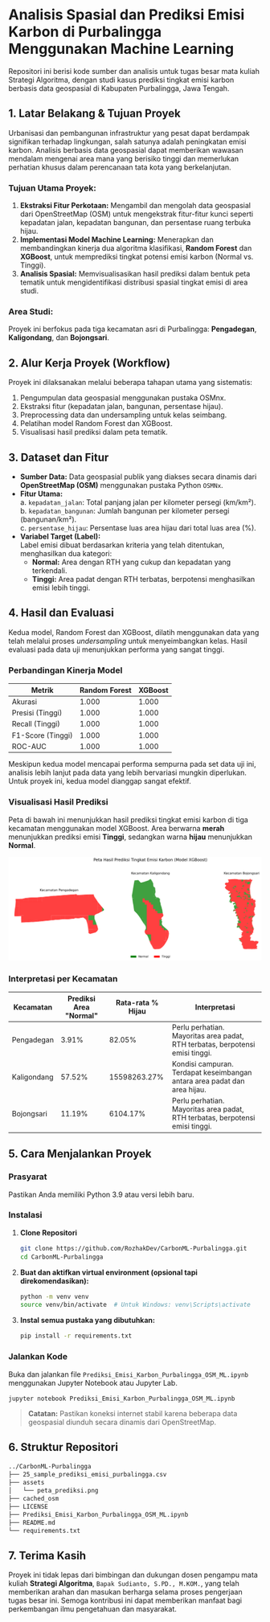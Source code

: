 # Analisis Spasial dan Prediksi Emisi Karbon di Purbalingga Menggunakan Machine Learning

Repositori ini berisi kode sumber dan analisis untuk tugas besar mata kuliah Strategi Algoritma, dengan studi kasus prediksi tingkat emisi karbon berbasis data geospasial di Kabupaten Purbalingga, Jawa Tengah.

## 1. Latar Belakang & Tujuan Proyek

Urbanisasi dan pembangunan infrastruktur yang pesat dapat berdampak signifikan terhadap lingkungan, salah satunya adalah peningkatan emisi karbon. Analisis berbasis data geospasial dapat memberikan wawasan mendalam mengenai area mana yang berisiko tinggi dan memerlukan perhatian khusus dalam perencanaan tata kota yang berkelanjutan.

### Tujuan Utama Proyek:

1. **Ekstraksi Fitur Perkotaan:** Mengambil dan mengolah data geospasial dari OpenStreetMap (OSM) untuk mengekstrak fitur-fitur kunci seperti kepadatan jalan, kepadatan bangunan, dan persentase ruang terbuka hijau.
2. **Implementasi Model Machine Learning:** Menerapkan dan membandingkan kinerja dua algoritma klasifikasi, **Random Forest** dan **XGBoost**, untuk memprediksi tingkat potensi emisi karbon (Normal vs. Tinggi).
3. **Analisis Spasial:** Memvisualisasikan hasil prediksi dalam bentuk peta tematik untuk mengidentifikasi distribusi spasial tingkat emisi di area studi.

### Area Studi:

Proyek ini berfokus pada tiga kecamatan asri di Purbalingga: **Pengadegan**, **Kaligondang**, dan **Bojongsari**.

## 2. Alur Kerja Proyek (Workflow)

Proyek ini dilaksanakan melalui beberapa tahapan utama yang sistematis:

1. Pengumpulan data geospasial menggunakan pustaka OSMnx.
2. Ekstraksi fitur (kepadatan jalan, bangunan, persentase hijau).
3. Preprocessing data dan undersampling untuk kelas seimbang.
4. Pelatihan model Random Forest dan XGBoost.
5. Visualisasi hasil prediksi dalam peta tematik.

## 3. Dataset dan Fitur

- **Sumber Data:** Data geospasial publik yang diakses secara dinamis dari **OpenStreetMap (OSM)** menggunakan pustaka Python `OSMNx`.
- **Fitur Utama:**  
  a. `kepadatan_jalan`: Total panjang jalan per kilometer persegi (km/km²).  
  b. `kepadatan_bangunan`: Jumlah bangunan per kilometer persegi (bangunan/km²).  
  c. `persentase_hijau`: Persentase luas area hijau dari total luas area (%).
- **Variabel Target (Label):**  
  Label emisi dibuat berdasarkan kriteria yang telah ditentukan, menghasilkan dua kategori:
  - **Normal:** Area dengan RTH yang cukup dan kepadatan yang terkendali.
  - **Tinggi:** Area padat dengan RTH terbatas, berpotensi menghasilkan emisi lebih tinggi.

## 4. Hasil dan Evaluasi

Kedua model, Random Forest dan XGBoost, dilatih menggunakan data yang telah melalui proses _undersampling_ untuk menyeimbangkan kelas. Hasil evaluasi pada data uji menunjukkan performa yang sangat tinggi.

### Perbandingan Kinerja Model

| **Metrik**        | **Random Forest** | **XGBoost** |
| ----------------- | ----------------- | ----------- |
| Akurasi           | 1.000             | 1.000       |
| Presisi (Tinggi)  | 1.000             | 1.000       |
| Recall (Tinggi)   | 1.000             | 1.000       |
| F1-Score (Tinggi) | 1.000             | 1.000       |
| ROC-AUC           | 1.000             | 1.000       |

Meskipun kedua model mencapai performa sempurna pada set data uji ini, analisis lebih lanjut pada data yang lebih bervariasi mungkin diperlukan. Untuk proyek ini, kedua model dianggap sangat efektif.

### Visualisasi Hasil Prediksi

Peta di bawah ini menunjukkan hasil prediksi tingkat emisi karbon di tiga kecamatan menggunakan model XGBoost. Area berwarna **merah** menunjukkan prediksi emisi **Tinggi**, sedangkan warna **hijau** menunjukkan **Normal**.

![Peta Prediksi](/assets/peta_prediksi.png)

### Interpretasi per Kecamatan

| **Kecamatan** | **Prediksi Area "Normal"** | **Rata-rata % Hijau** | **Interpretasi**                                                              |
| ------------- | -------------------------- | --------------------- | ----------------------------------------------------------------------------- |
| Pengadegan    | 3.91%                      | 82.05%                | Perlu perhatian. Mayoritas area padat, RTH terbatas, berpotensi emisi tinggi. |
| Kaligondang   | 57.52%                     | 15598263.27%          | Kondisi campuran. Terdapat keseimbangan antara area padat dan area hijau.     |
| Bojongsari    | 11.19%                     | 6104.17%              | Perlu perhatian. Mayoritas area padat, RTH terbatas, berpotensi emisi tinggi. |

## 5. Cara Menjalankan Proyek

### Prasyarat

Pastikan Anda memiliki Python 3.9 atau versi lebih baru.

### Instalasi

1. **Clone Repositori**  
   
   ```bash
   git clone https://github.com/RozhakDev/CarbonML-Purbalingga.git
   cd CarbonML-Purbalingga
   ```

2. **Buat dan aktifkan virtual environment (opsional tapi direkomendasikan):**
   
   ```bash
   python -m venv venv
   source venv/bin/activate  # Untuk Windows: venv\Scripts\activate
   ```

3. **Instal semua pustaka yang dibutuhkan:**
   
   ```bash
   pip install -r requirements.txt
   ```

### **Jalankan Kode**

Buka dan jalankan file `Prediksi_Emisi_Karbon_Purbalingga_OSM_ML.ipynb` menggunakan Jupyter Notebook atau Jupyter Lab.

```
jupyter notebook Prediksi_Emisi_Karbon_Purbalingga_OSM_ML.ipynb
```

> **Catatan:** Pastikan koneksi internet stabil karena beberapa data geospasial diunduh secara dinamis dari OpenStreetMap.

## 6. Struktur Repositori

```
../CarbonML-Purbalingga
├── 25_sample_prediksi_emisi_purbalingga.csv
├── assets
│   └── peta_prediksi.png
├── cached_osm
├── LICENSE
├── Prediksi_Emisi_Karbon_Purbalingga_OSM_ML.ipynb
├── README.md
└── requirements.txt
```

## 7. Terima Kasih

Proyek ini tidak lepas dari bimbingan dan dukungan dosen pengampu mata kuliah **Strategi Algoritma**, `Bapak Sudianto, S.PD., M.KOM.`, yang telah memberikan arahan dan masukan berharga selama proses pengerjaan tugas besar ini. Semoga kontribusi ini dapat memberikan manfaat bagi perkembangan ilmu pengetahuan dan masyarakat.